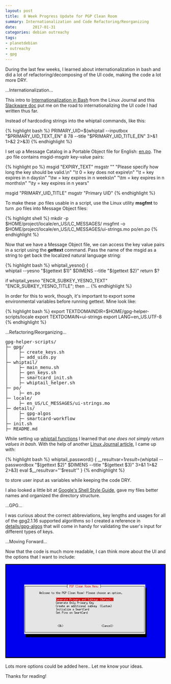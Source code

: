 ```yaml
---
layout: post
title:  8 Week Progress Update for PGP Clean Room
summary: Internationalization and Code Refactoring/Reorganizing
date:       2017-01-31
categories: debian outreachy
tags: 
- planetdebian
- outreachy
- gpg
---
```


During the last few weeks, I learned about internationalization in bash and did a lot of refactoring/decomposing of the UI code, making the code a lot more DRY.

...Internationalization...

This intro to [Internationalization in Bash](https://www.linuxjournal.com/content/internationalizing-those-bash-scripts) from the Linux Journal and this [Slackware doc](http://docs.slackware.com/howtos:misc:internationalization_and_localization_of_shell_scripts) put me on the road to internationalizing the UI code I had written thus far.

Instead of hardcoding strings into the whiptail commands, like this:

{% highlight bash %}
PRIMARY_UID=$(whiptail --inputbox "$PRIMARY_UID_TEXT_EN" 8 78 --title "$PRIMARY_UID_TITLE_EN" 3>&1 1>&2 2>&3)
{% endhighlight %}

I set up a Message Catalog in a Portable Object file for English: [en.po](https://github.com/eferdman/gpg-helper-scripts/blob/master/po/en.po). The .po file contains msgid-msgstr key-value pairs:

{% highlight po %}
msgid "EXPIRY_TEXT"
msgstr ""
"Please specify how long the key should be valid.\n"
"\t   0 = key does not expire\n"
"\t <n> = key expires in n days\n"
"\t<n>w = key expires in n weeks\n"
"\t<n>m = key expires in n months\n"
"\t<n>y = key expires in n years"

msgid "PRIMARY_UID_TITLE"
msgstr "Primary UID"
{% endhighlight %}

To make these .po files usable in a script, use the Linux utility __msgfmt__ to turn .po files into Message Object files:

{% highlight shell %}
mkdir -p $HOME/project/locale/en_US/LC_MESSAGES/
msgfmt -o $HOME/project/locale/en_US/LC_MESSAGES/ui-strings.mo po/en.po
{% endhighlight %}

Now that we have a Message Object file, we can access the key value pairs in a script using the __gettext__ command. Pass the name of the msgid as a string to get back the localized natural language string:

{% highlight bash %}
whiptail_yesno() {	
	whiptail --yesno "$(gettext $1)" $DIMENS --title "$(gettext $2)"
	return $?

if whiptail_yesno "ENCR_SUBKEY_YESNO_TEXT" "ENCR_SUBKEY_YESNO_TITLE"; then
...
{% endhighlight %}

In order for this to work, though, it's important to export some environmental variables before running gettext. Mine look like:

{% highlight bash %}
export TEXTDOMAINDIR=$HOME/gpg-helper-scripts/locale
export TEXTDOMAIN=ui-strings
export LANG=en_US.UTF-8
{% endhighlight %}

...Refactoring/Reorganizing...

<pre>
gpg-helper-scripts/
├─ gpg/
│    ├─ create_keys.sh
│    ├─ add_uids.py
├─ whiptail/
│    ├─ main_menu.sh
│    ├─ gen_keys.sh
│    ├─ smartcard_init.sh
│    ├─ whiptail_helper.sh
├─ po/
│    ├─ en.po
├─ locale/
│    ├─ en_US/LC_MESSAGES/ui-strings.mo
├─ details/
│    ├─ gpg-algos
│    ├─ smartcard-workflow
├─ init.sh
├─ README.md
</pre>

While setting up [whiptail functions](https://github.com/eferdman/gpg-helper-scripts/blob/master/whiptail_helper.sh) I learned that _one does not simply return values in bash_. With the help of another [Linux Journal article](https://www.linuxjournal.com/content/return-values-bash-functions), I came up with:

{% highlight bash %}
whiptail_password() {
	__resultvar=$1	
	result=$(whiptail --passwordbox "$(gettext $2)" $DIMENS --title "$(gettext $3)" 3>&1 1>&2 2>&3)
	eval $__resultvar="'$result'"
}
{% endhighlight %}

to store user input as variables while keeping the code DRY. 

I also looked a little bit at [Google's Shell Style Guide](https://google.github.io/styleguide/shell.xml), gave my files better names and organized the directory structure. 

...GPG...

I was curious about the correct abbreviations, key lengths and usages for all of the gpg2.1.16 supported algorithms so I created a reference in [details/gpg-algos](https://github.com/eferdman/gpg-helper-scripts/blob/master/details/gpg-algos) that will come in handy for validating the user's input for different types of keys.

...Moving Forward...

Now that the code is much more readable, I can think more about the UI and the options that I want to include:

<div style="text-align:center"><img src="/images/main_menu.png"></div>

Lots more options could be added here.. Let me know your ideas.

Thanks for reading! 